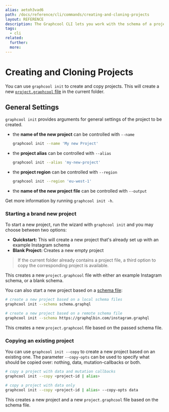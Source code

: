 ```yaml
---
alias: aetoh3vad6
path: /docs/reference/cli/commands/creating-and-cloning-projects
layout: REFERENCE
description: The Graphcool CLI lets you work with the schema of a project. You can easily create a new project or update the schema of an existing one.
tags:
  - cli
related:
  further:
  more:
---
```


# Creating and Cloning Projects

You can use `graphcool init` to create and copy projects. This will create a new [`project.graphcool` file](!alias-ow2yei7mew) in the current folder.

## General Settings

`graphcool init` provides arguments for general settings of the project to be created.

* the **name of the new project** can be controlled with `--name`

  ```sh
  graphcool init --name 'My new Project'
  ```

* the **project alias** can be controlled with `--alias`

  ```sh
  graphcool init --alias 'my-new-project'
  ```

* the **project region** can be controlled with `--region`

  ```sh
  graphcool init --region 'eu-west-1'
  ```

* the **name of the new project file** can be controlled with `--output`

Get more information by running `graphcool init -h`.

### Starting a brand new project

To start a new project, run the wizard with `graphcool init` and you may choose between two options:

* **Quickstart:** This will create a new project that's already set up with an example Instagram schema
* **Blank Project:** Creates a new empty project

> If the current folder already contains a project file, a third option to copy the corresponding project is available.

This creates a new `project.graphcool` file with either an example Instagram schema, or a blank schema.

You can also start a new project based on a [schema file](!alias-aeph6oyeez):

```sh
# create a new project based on a local schema files
graphcool init --schema schema.graphql

# create a new project based on a remote schema file
graphcool init --schema https://graphqlbin.com/instagram.graphql
```

This creates a new `project.graphcool` file based on the passed schema file.

### Copying an existing project

You can use `graphcool init --copy` to create a new project based on an existing one. The parameter `--copy-opts` can be used to specify what should be copied over: nothing, data, mutation-callbacks or both.

```sh
# copy a project with data and mutation callbacks
graphcool init --copy <project-id | alias>

# copy a project with data only
graphcool init --copy <project-id | alias> --copy-opts data
```

This creates a new project and a new `project.graphcool` file based on the schema file.
